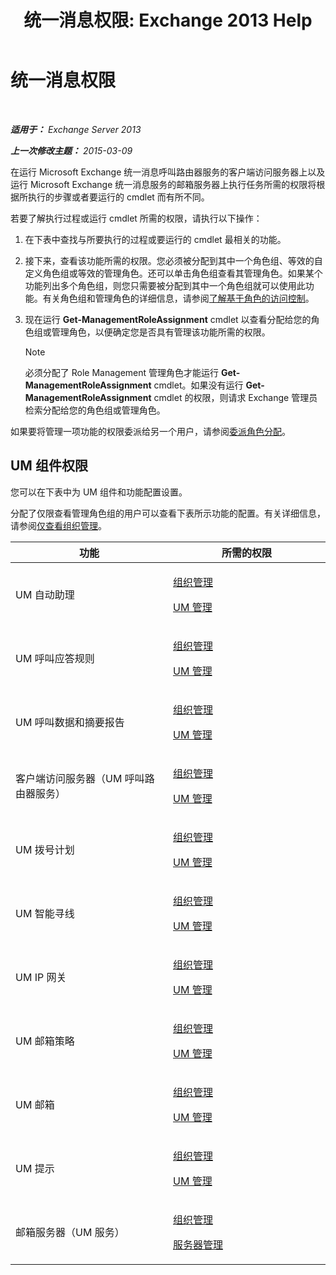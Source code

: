 ﻿---
title: '统一消息权限: Exchange 2013 Help'
TOCTitle: 统一消息权限
ms:assetid: d326c3bc-8f33-434a-bf02-a83cc26a5498
ms:mtpsurl: https://technet.microsoft.com/zh-cn/library/Dd638193(v=EXCHG.150)
ms:contentKeyID: 50491612
ms.date: 05/21/2018
mtps_version: v=EXCHG.150
ms.translationtype: MT
---

# 统一消息权限

 

_**适用于：** Exchange Server 2013_

_**上一次修改主题：** 2015-03-09_

在运行 Microsoft Exchange 统一消息呼叫路由器服务的客户端访问服务器上以及运行 Microsoft Exchange 统一消息服务的邮箱服务器上执行任务所需的权限将根据所执行的步骤或者要运行的 cmdlet 而有所不同。

若要了解执行过程或运行 cmdlet 所需的权限，请执行以下操作：

1.  在下表中查找与所要执行的过程或要运行的 cmdlet 最相关的功能。

2.  接下来，查看该功能所需的权限。您必须被分配到其中一个角色组、等效的自定义角色组或等效的管理角色。还可以单击角色组查看其管理角色。如果某个功能列出多个角色组，则您只需要被分配到其中一个角色组就可以使用此功能。有关角色组和管理角色的详细信息，请参阅[了解基于角色的访问控制](understanding-role-based-access-control-exchange-2013-help.md)。

3.  现在运行 **Get-ManagementRoleAssignment** cmdlet 以查看分配给您的角色组或管理角色，以便确定您是否具有管理该功能所需的权限。
    
    > [!NOTE]  
    > 必须分配了 Role Management 管理角色才能运行 <strong>Get-ManagementRoleAssignment</strong> cmdlet。如果没有运行 <strong>Get-ManagementRoleAssignment</strong> cmdlet 的权限，则请求 Exchange 管理员检索分配给您的角色组或管理角色。


如果要将管理一项功能的权限委派给另一个用户，请参阅[委派角色分配](delegate-role-assignments-exchange-2013-help.md)。

## UM 组件权限

您可以在下表中为 UM 组件和功能配置设置。

分配了仅限查看管理角色组的用户可以查看下表所示功能的配置。有关详细信息，请参阅[仅查看组织管理](view-only-organization-management-exchange-2013-help.md)。


<table>
<colgroup>
<col style="width: 50%" />
<col style="width: 50%" />
</colgroup>
<thead>
<tr class="header">
<th>功能</th>
<th>所需的权限</th>
</tr>
</thead>
<tbody>
<tr class="odd">
<td><p>UM 自动助理</p></td>
<td><p><a href="organization-management-exchange-2013-help.md">组织管理</a></p>
<p><a href="um-management-exchange-2013-help.md">UM 管理</a></p></td>
</tr>
<tr class="even">
<td><p>UM 呼叫应答规则</p></td>
<td><p><a href="organization-management-exchange-2013-help.md">组织管理</a></p>
<p><a href="um-management-exchange-2013-help.md">UM 管理</a></p></td>
</tr>
<tr class="odd">
<td><p>UM 呼叫数据和摘要报告</p></td>
<td><p><a href="organization-management-exchange-2013-help.md">组织管理</a></p>
<p><a href="um-management-exchange-2013-help.md">UM 管理</a></p></td>
</tr>
<tr class="even">
<td><p>客户端访问服务器（UM 呼叫路由器服务）</p></td>
<td><p><a href="organization-management-exchange-2013-help.md">组织管理</a></p>
<p><a href="um-management-exchange-2013-help.md">UM 管理</a></p></td>
</tr>
<tr class="odd">
<td><p>UM 拨号计划</p></td>
<td><p><a href="organization-management-exchange-2013-help.md">组织管理</a></p>
<p><a href="um-management-exchange-2013-help.md">UM 管理</a></p></td>
</tr>
<tr class="even">
<td><p>UM 智能寻线</p></td>
<td><p><a href="organization-management-exchange-2013-help.md">组织管理</a></p>
<p><a href="um-management-exchange-2013-help.md">UM 管理</a></p></td>
</tr>
<tr class="odd">
<td><p>UM IP 网关</p></td>
<td><p><a href="organization-management-exchange-2013-help.md">组织管理</a></p>
<p><a href="um-management-exchange-2013-help.md">UM 管理</a></p></td>
</tr>
<tr class="even">
<td><p>UM 邮箱策略</p></td>
<td><p><a href="organization-management-exchange-2013-help.md">组织管理</a></p>
<p><a href="um-management-exchange-2013-help.md">UM 管理</a></p></td>
</tr>
<tr class="odd">
<td><p>UM 邮箱</p></td>
<td><p><a href="organization-management-exchange-2013-help.md">组织管理</a></p>
<p><a href="um-management-exchange-2013-help.md">UM 管理</a></p></td>
</tr>
<tr class="even">
<td><p>UM 提示</p></td>
<td><p><a href="organization-management-exchange-2013-help.md">组织管理</a></p>
<p><a href="um-management-exchange-2013-help.md">UM 管理</a></p></td>
</tr>
<tr class="odd">
<td><p>邮箱服务器（UM 服务）</p></td>
<td><p><a href="organization-management-exchange-2013-help.md">组织管理</a></p>
<p><a href="server-management-exchange-2013-help.md">服务器管理</a></p></td>
</tr>
</tbody>
</table>

